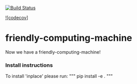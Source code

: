 [![Build Status](https://travis-ci.org/dgasmith/friendly-computing-machine.svg?branch=master)](https://travis-ci.org/dgasmith/friendly-computing-machine)

[![codecov]](https://codecov.io/gh/dlf57/friendly-computing-machine)

# friendly-computing-machine

Now we have a friendly-computing-machine!
 ### Install instructions
 To install 'inplace' please run:
 """
 pip install -e .
 """
